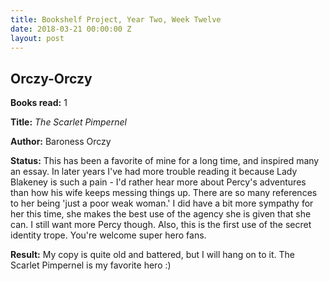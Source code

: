 ```yaml
---
title: Bookshelf Project, Year Two, Week Twelve
date: 2018-03-21 00:00:00 Z
layout: post
---
```


## Orczy-Orczy

**Books read:** 1

**Title:** _The Scarlet Pimpernel_

**Author:** Baroness Orczy

**Status:** This has been a favorite of mine for a long time, and inspired many an essay. In later years I've had more trouble reading it because Lady Blakeney is such a pain - I'd rather hear more about Percy's adventures than how his wife keeps messing things up. There are so many references to her being 'just a poor weak woman.' I did have a bit more sympathy for her this time, she makes the best use of the agency she is given that she can. I still want more Percy though. Also, this is the first use of the secret identity trope. You're welcome super hero fans.

**Result:** My copy is quite old and battered, but I will hang on to it. The Scarlet Pimpernel is my favorite hero :) 
